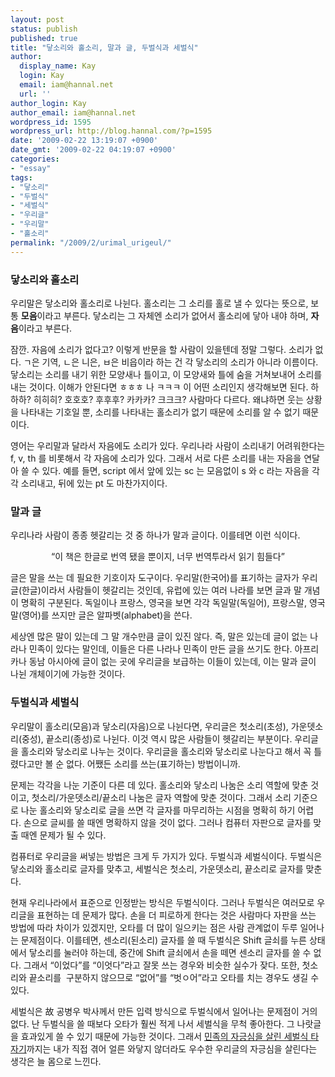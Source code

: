 ```yaml
---
layout: post
status: publish
published: true
title: "닿소리와 홀소리, 말과 글, 두벌식과 세벌식"
author:
  display_name: Kay
  login: Kay
  email: iam@hannal.net
  url: ''
author_login: Kay
author_email: iam@hannal.net
wordpress_id: 1595
wordpress_url: http://blog.hannal.com/?p=1595
date: '2009-02-22 13:19:07 +0900'
date_gmt: '2009-02-22 04:19:07 +0900'
categories:
- "essay"
tags:
- "닿소리"
- "두벌식"
- "세벌식"
- "우리글"
- "우리말"
- "홀소리"
permalink: "/2009/2/urimal_urigeul/"
---
```

<h3>닿소리와 홀소리</h3>
<p>우리말은 닿소리와 홀소리로 나뉜다. 홀소리는 그 소리를 홀로 낼 수 있다는 뜻으로, 보통 <strong>모음</strong>이라고 부른다. 닿소리는 그 자체엔 소리가 없어서 홀소리에 닿아 내야 하며, <strong>자음</strong>이라고 부른다.</p>
<p>잠깐. 자음에 소리가 없다고? 이렇게 반문을 할 사람이 있을텐데 정말 그렇다. 소리가 없다. ㄱ은 기역, ㄴ은 니은, ㅂ은 비읍이라 하는 건 각 닿소리의 소리가 아니라 이름이다. 닿소리는 소리를 내기 위한 모양새나 틀이고, 이 모양새와 틀에 숨을 거쳐보내어 소리를 내는 것이다. 이해가 안된다면 ㅎㅎㅎ 나 ㅋㅋㅋ 이 어떤 소리인지 생각해보면 된다. 하하하? 히히히? 호호호? 후후후? 카카카? 크크크? 사람마다 다르다. 왜냐하면 웃는 상황을 나타내는 기호일 뿐, 소리를 나타내는 홀소리가 없기 때문에 소리를 알 수 없기 때문이다.</p>
<p>영어는 우리말과 달라서 자음에도 소리가 있다. 우리나라 사람이 소리내기 어려워한다는 f, v, th 를 비롯해서 각 자음에 소리가 있다. 그래서 서로 다른 소리를 내는 자음을 연달아 쓸 수 있다. 예를 들면, script 에서 앞에 있는 sc 는 모음없이 s 와 c 라는 자음을 각각 소리내고, 뒤에 있는 pt 도 마찬가지이다.</p>
<h3>말과 글</h3>
<p>우리나라 사람이 종종 헷갈리는 것 중 하나가 말과 글이다. 이를테면 이런 식이다.</p>
<p style="text-align: center;">“이 책은 한글로 번역 됐을 뿐이지, 너무 번역투라서 읽기 힘들다”</p>
<p>글은 말을 쓰는 데 필요한 기호이자 도구이다. 우리말(한국어)를 표기하는 글자가 우리글(한글)이라서 사람들이 헷갈리는 것인데, 유럽에 있는 여러 나라를 보면 글과 말 개념이 명확히 구분된다. 독일이나 프랑스, 영국을 보면 각각 독일말(독일어), 프랑스말, 영국말(영어)를 쓰지만 글은 알파벳(alphabet)을 쓴다.</p>
<p>세상엔 많은 말이 있는데 그 말 개수만큼 글이 있진 않다. 즉, 말은 있는데 글이 없는 나라나 민족이 있다는 말인데, 이들은 다른 나라나 민족이 만든 글을 쓰기도 한다. 아프리카나 동남 아시아에 글이 없는 곳에 우리글을 보급하는 이들이 있는데, 이는 말과 글이 나뉜 개체이기에 가능한 것이다.</p>
<h3>두벌식과 세벌식</h3>
<p>우리말이 홀소리(모음)과 닿소리(자음)으로 나뉜다면, 우리글은 첫소리(초성), 가운뎃소리(중성), 끝소리(종성)로 나뉜다. 이것 역시 많은 사람들이 헷갈리는 부분이다. 우리글을 홀소리와 닿소리로 나누는 것이다. 우리글을 홀소리와 닿소리로 나눈다고 해서 꼭 틀렸다고만 볼 순 없다. 어쨌든 소리를 쓰는(표기하는) 방법이니까.</p>
<p>문제는 각각을 나눈 기준이 다른 데 있다. 홀소리와 닿소리 나눔은 소리 역할에 맞춘 것이고, 첫소리/가운뎃소리/끝소리 나눔은 글자 역할에 맞춘 것이다. 그래서 소리 기준으로 나눈 홀소리와 닿소리로 글을 쓰면 각 글자를 마무리하는 시점을 명확히 하기 어렵다. 손으로 글씨를 쓸 때엔 명확하지 않을 것이 없다. 그러나 컴퓨터 자판으로 글자를 맞출 때엔 문제가 될 수 있다.</p>
<p>컴퓨터로 우리글을 써넣는 방법은 크게 두 가지가 있다. 두벌식과 세벌식이다. 두벌식은 닿소리와 홀소리로 글자를 맞추고, 세벌식은 첫소리, 가운뎃소리, 끝소리로 글자를 맞춘다.</p>
<p>현재 우리나라에서 표준으로 인정받는 방식은 두벌식이다. 그러나 두벌식은 여러모로 우리글을 표현하는 데 문제가 많다. 손을 더 피로하게 한다는 것은 사람마다 자판을 쓰는 방법에 따라 차이가 있겠지만, 오타를 더 많이 일으키는 점은 사람 관계없이 두루 일어나는 문제점이다. 이를테면, 센소리(된소리) 글자를 쓸 때 두벌식은 Shift 글쇠를 누른 상태에서 닿소리를 눌러야 하는데, 중간에 Shift 글쇠에서 손을 떼면 센소리 글자를 쓸 수 없다. 그래서 “이었다”를 “이엇다”라고 잘못 쓰는 경우와 비슷한 실수가 잦다. 또한, 첫소리와 끝소리를  구분하지 않으므로 “없어”를 “벗ㅇ어”라고 오타를 치는 경우도 생길 수 있다.</p>
<p>세벌식은 <span class="fs14"><span style="background-color: #ffffff;" onmouseover="javascript:UI.toolTip(event,{ layerFixed:true,mousemove:null}, 'center', this);">故 </span></span>공병우 박사께서 만든 입력 방식으로 두벌식에서 일어나는 문제점이 거의 없다. 난 두벌식을 쓸 때보다 오타가 훨씬 적게 나서 세벌식을 무척 좋아한다. 그 나랏글을 효과있게 쓸 수 있기 때문에 가능한 것이다. 그래서 <a href="http://offree.net/entry/The-Best-Keboard-Sebulsik">민족의 자긍심을 살린 세벌식 타자기</a>까지는 내가 직접 겪어 얼른 와닿지 않더라도 우수한 우리글의 자긍심을 살린다는 생각은 늘 몸으로 느낀다.</p>
